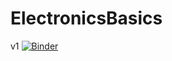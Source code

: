 # ElectronicsBasics
v1
[![Binder](https://mybinder.org/badge_logo.svg)](https://mybinder.org/v2/gh/lightofdaymedia/ElectronicsBasics/master?filepath=https%3A%2F%2Fgithub.com%2Flightofdaymedia%2FElectronicBasicsics)
